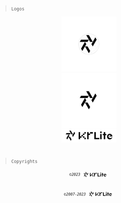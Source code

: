 > `Logos`

<div align="center">
  <!--SKETCH LOGO-->
  <picture>
    <source
      media="(prefers-color-scheme: dark)"
      srcset="https://github.com/KrLite/KrLite/blob/main/artwork/logo/KrLite Worlds_Sketch White.png?raw=true"
    />
    <img height="150" src="https://github.com/KrLite/KrLite/blob/main/artwork/logo/KrLite Worlds_Sketch Black.png?raw=true" />
  </picture>
  
  <br />
  
  <!--ICON LOGO-->
  <picture>
    <source
            media="(prefers-color-scheme: dark)"
            srcset="https://github.com/KrLite/KrLite/blob/main/artwork/logo/KrLite Worlds_Pure_Sketch White.png?raw=true"
    />
    <img height="150" src="https://github.com/KrLite/KrLite/blob/main/artwork/logo/KrLite Worlds_Pure_Sketch Black.png?raw=true" />
  </picture>
  
  <br />
  
  <!--TEXT LOGO-->
  <picture>
    <source
      media="(prefers-color-scheme: dark)"
      srcset="https://github.com/KrLite/KrLite/blob/main/artwork/logo/KrLite Worlds_Logo White.png?raw=true"
    />
    <img width="150" src="https://github.com/KrLite/KrLite/blob/main/artwork/logo/KrLite Worlds_Logo Black.png?raw=true" />
  </picture>
</div>

#

> `Copyrights`

###### <!--COPYRIGHT--> <p align="center"> <sup>`©️2023`</sup> <a href="https://github.com/KrLite"> <picture> <source media="(prefers-color-scheme: dark)" srcset="https://github.com/KrLite/KrLite/blob/main/artwork/logo/KrLite Worlds_Logo White.png?raw=true"/> <img height="18" src="https://github.com/KrLite/KrLite/blob/main/artwork/logo/KrLite Worlds_Logo Black.png?raw=true" /> </picture> </a> </p>

###### <!--COPYRIGHT--> <p align="center"> <sup>`©️2007-2023`</sup> <a href="https://github.com/KrLite"> <picture> <source media="(prefers-color-scheme: dark)" srcset="https://github.com/KrLite/KrLite/blob/main/artwork/logo/KrLite Worlds_Logo White.png?raw=true"/> <img height="18" src="https://github.com/KrLite/KrLite/blob/main/artwork/logo/KrLite Worlds_Logo Black.png?raw=true" /> </picture> </a> </p>
